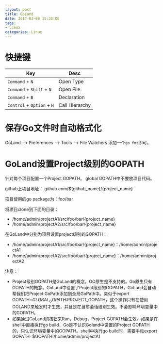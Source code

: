 ```yaml
---
layout: post
title: GoLand
date: 2017-03-08 15:30:00
tags:
- Linux
categories: Linux
---
```


# 快捷键

|            Key                 |                     Desc                                |
| ------------------------------ | ------------------------------------------------------- |
| `Command` + `N`                | Open Type                                               |
| `Command` + `Shift` + `N`      | Open File                                               |
| `Command` + `B`                | Declaration                                             |
| `Control` + `Option` + `H`     | Call Hierarchy                                          |


# 保存Go文件时自动格式化

GoLand --> Preferences -->  Tools --> File Watchers
添加一个`go fmt`即可。


# GoLand设置Project级别的GOPATH

针对每个项目配置一个Project GOPATH。
global GOPATH中不要放项目代码。

github上项目地址：
github.com/${github_name}/{project_name}

项目使用的go package为：foo/bar

将项目clone到下面的目录：
* /home/admin/projectA1/src/foo/bar/{project_name}
* /home/admin/projectA2/src/foo/bar/{project_name}


在GoLand中分别为项目设置project级别的GOPATH：
* /home/admin/projectA1/src/foo/bar/{project_name}：/home/admin/projectA1
* /home/admin/projectA2/src/foo/bar/{project_name}：/home/admin/projectA2

注意：
* Project级别GOPATH是GoLand的概念，GO原生是不支持的。Go原生只有GOPATH的概念。GoLand中设置了Project级别的GOPATH，GoLand会自动帮我们把Project GoPath添加到全局GoPath中。类似于export GOPATH=$GLOBAL_GOPATH:$PROJECT_GOPATH。这个操作只有在使用GOLAND来触发时才生效，并且是在当前会话级别生效。不会影响环境变量中的GOPATH。
* 如果通过GoLand的按钮来Run，Debug，Project GOPATH会生效。如果是在shell中直接执行go build，Go是不认识Goland中设置的Project GOPATH的，只认识环境变量中的GOPATH。shell中执行go build时，需要手动export GOPATH=$GOPATH:/home/admin/projectA1
 

